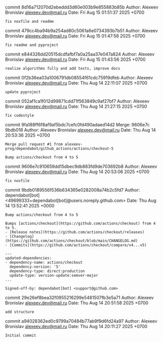 commit 8d16a712070d2ebeddd3d60e003b9e855883b85b
Author: Alexeev Bronislav <alexeev.dev@mail.ru>
Date:   Fri Aug 15 01:51:37 2025 +0700

    fix noxfile and readme

commit 479cc4ba94b9a254ad80c5061a6e0734393b7b51
Author: Alexeev Bronislav <alexeev.dev@mail.ru>
Date:   Fri Aug 15 01:47:58 2025 +0700

    fix readme and pyproject

commit e844326dd20515dcdfafbf7a0a25aa37e047a824
Author: Alexeev Bronislav <alexeev.dev@mail.ru>
Date:   Fri Aug 15 01:43:56 2025 +0700

    realize algorithms fully and add tests, improve docs

commit 0f2b36ea03a1006791db08554f61cdc75919dfeb
Author: Alexeev Bronislav <alexeev.dev@mail.ru>
Date:   Thu Aug 14 22:11:07 2025 +0700

    update pyproject

commit 052af1ca1f012d99871cdd71f563849c9af27bf7
Author: Alexeev Bronislav <alexeev.dev@mail.ru>
Date:   Thu Aug 14 21:27:15 2025 +0700

    fix codestyle

commit 9fa188ff6f8af9af5bdc7cefc0fd490adaed14d2
Merge: 9606e7c 9bdb018
Author: Alexeev Bronislav <alexeev.dev@mail.ru>
Date:   Thu Aug 14 20:53:36 2025 +0700

    Merge pull request #1 from alexeev-prog/dependabot/github_actions/actions/checkout-5
    
    Bump actions/checkout from 4 to 5

commit 9606e7c910659dd15dbec9db883fd9de703692b8
Author: Alexeev Bronislav <alexeev.dev@mail.ru>
Date:   Thu Aug 14 20:53:06 2025 +0700

    fix noxfile

commit 9bdb0189556f536b634365e0282008a74b2c5fd7
Author: dependabot[bot] <49699333+dependabot[bot]@users.noreply.github.com>
Date:   Thu Aug 14 13:52:41 2025 +0000

    Bump actions/checkout from 4 to 5
    
    Bumps [actions/checkout](https://github.com/actions/checkout) from 4 to 5.
    - [Release notes](https://github.com/actions/checkout/releases)
    - [Changelog](https://github.com/actions/checkout/blob/main/CHANGELOG.md)
    - [Commits](https://github.com/actions/checkout/compare/v4...v5)
    
    ---
    updated-dependencies:
    - dependency-name: actions/checkout
      dependency-version: '5'
      dependency-type: direct:production
      update-type: version-update:semver-major
    ...
    
    Signed-off-by: dependabot[bot] <support@github.com>

commit 29e26ef8bea32f0955216299e5481507fb3e5a71
Author: Alexeev Bronislav <alexeev.dev@mail.ru>
Date:   Thu Aug 14 20:51:58 2025 +0700

    add structure

commit a94028362ed0c9799a70484b77ab9f9d6fd24a97
Author: Alexeev Bronislav <alexeev.dev@mail.ru>
Date:   Thu Aug 14 20:11:27 2025 +0700

    Initial commit
